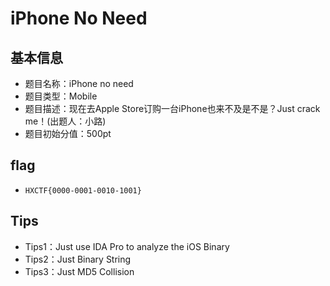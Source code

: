 # iPhone No Need

## 基本信息
- 题目名称：iPhone no need
- 题目类型：Mobile
- 题目描述：现在去Apple Store订购一台iPhone也来不及是不是？Just crack me！(出题人：小路)
- 题目初始分值：500pt

## flag
- `HXCTF{0000-0001-0010-1001}`

## Tips
- Tips1：Just use IDA Pro to analyze the iOS Binary
- Tips2：Just Binary String
- Tips3：Just MD5 Collision